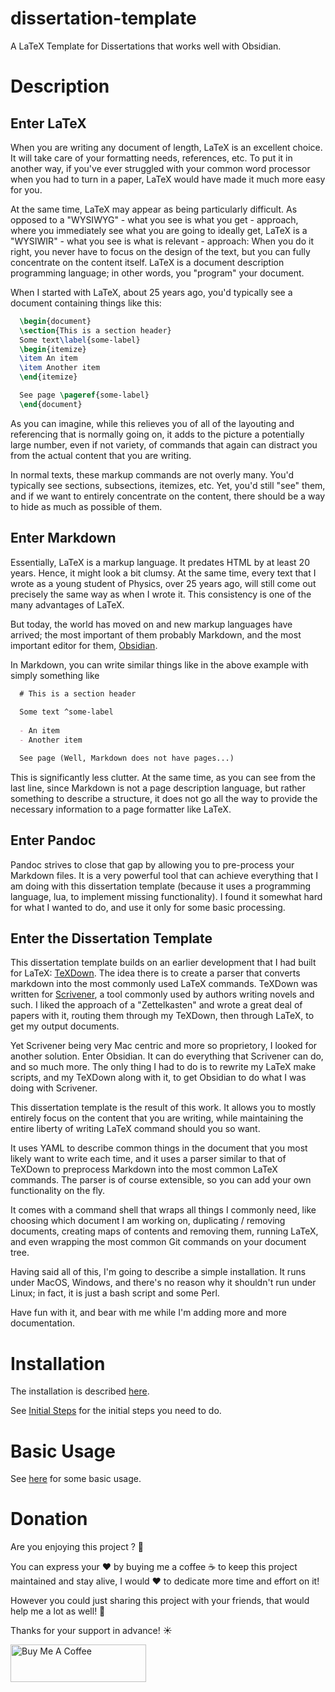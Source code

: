 # dissertation-template

A LaTeX Template for Dissertations that works well with Obsidian.

# Description

## Enter LaTeX

When you are writing any document of length, LaTeX is an excellent choice. It will take care of your formatting needs, references, etc. To put it in another way, if you've ever struggled with your common word processor when you had to turn in a paper, LaTeX would have made it much more easy for you.

At the same time, LaTeX may appear as being particularly difficult. As opposed to a "WYSIWYG" - what you see is what you get - approach, where you immediately see what you are going to ideally get, LaTeX is a "WYSIWIR" - what you see is what is relevant - approach: When you do it right, you never have to focus on the design of the text, but you can fully concentrate on the content itself. LaTeX is a document description programming language; in other words, you "program" your document.

When I started with LaTeX, about 25 years ago, you'd typically see a document containing things like this:

```LaTeX
  \begin{document}
  \section{This is a section header}
  Some text\label{some-label}
  \begin{itemize}
  \item An item
  \item Another item
  \end{itemize}

  See page \pageref{some-label}
  \end{document}
```

As you can imagine, while this relieves you of all of the layouting and referencing that is normally going on, it adds to the picture a potentially large number, even if not variety, of commands that again can distract you from the actual content that you are writing.

In normal texts, these markup commands are not overly many. You'd typically see sections, subsections, itemizes, etc. Yet, you'd still "see" them, and if we want to entirely concentrate on the content, there should be a way to hide as much as possible of them.

## Enter Markdown

Essentially, LaTeX is a markup language. It predates HTML by at least 20 years. Hence, it might look a bit clumsy. At the same time, every text that I wrote as a young student of Physics, over 25 years ago, will still come out precisely the same way as when I wrote it. This consistency is one of the many advantages of LaTeX.

But today, the world has moved on and new markup languages have arrived; the most important of them probably Markdown, and the most important editor for them, [Obsidian](https://obsidian.md).

In Markdown, you can write similar things like in the above example with simply something like

```markdown
  # This is a section header
  
  Some text ^some-label
  
  - An item
  - Another item

  See page (Well, Markdown does not have pages...)
```

This is significantly less clutter. At the same time, as you can see from the last line, since Markdown is not a page description language, but rather something to describe a structure, it does not go all the way to provide the necessary information to a page formatter like LaTeX.

## Enter Pandoc

Pandoc strives to close that gap by allowing you to pre-process your Markdown files. It is a very powerful tool that can achieve everything that I am doing with this dissertation template (because it uses a programming language, lua, to implement missing functionality). I found it somewhat hard for what I wanted to do, and use it only for some basic processing.

## Enter the Dissertation Template

This dissertation template builds on an earlier development that I had built for LaTeX: [TeXDown](https://github.com/mnott/texdown). The idea there is to create a parser that converts markdown into the most commonly used LaTeX commands. TeXDown was written for [Scrivener](https://www.literatureandlatte.com/scrivener/overview), a tool commonly used by authors writing novels and such. I liked the approach of a "Zettelkasten" and wrote a great deal of papers with it, routing them through my TeXDown, then through LaTeX, to get my output documents.

Yet Scrivener being very Mac centric and more so proprietory, I looked for another solution. Enter Obsidian. It can do everything that Scrivener can do, and so much more. The only thing I had to do is to rewrite my LaTeX make scripts, and my TeXDown along with it, to get Obsidian to do what I was doing with Scrivener.

This dissertation template is the result of this work. It allows you to mostly entirely focus on the content that you are writing, while maintaining the entire liberty of writing LaTeX command should you so want.

It uses YAML to describe common things in the document that you most likely want to write each time, and it uses a parser similar to that of TeXDown to preprocess Markdown into the most common LaTeX commands. The parser is of course extensible, so you can add your own functionality on the fly.

It comes with a command shell that wraps all things I commonly need, like choosing which document I am working on, duplicating / removing documents, creating maps of contents and removing them, running LaTeX, and even wrapping the most common Git commands on your document tree.

Having said all of this, I'm going to describe a simple installation. It runs under MacOS, Windows, and there's no reason why it shouldn't run under Linux; in fact, it is just a bash script and some Perl.

Have fun with it, and bear with me while I'm adding more and more documentation.

# Installation

The installation is described [here](Documentation/README.md).

See [Initial Steps](Documentation/Initial%20Steps.md) for the initial steps you need to do.


# Basic Usage

See [here](Documentation/Basic%20Usage.md) for some basic usage.

# Donation

Are you enjoying this project ? 👋

You can express your ❤️ by buying me a coffee ☕️ to keep this project maintained and stay alive, I would ❤️ to dedicate more time and effort on it!

However you could just sharing this project with your friends, that would help me a lot as well! 👊

Thanks for your support in advance! ☀️

<a href="https://www.buymeacoffee.com/mnott" target="_blank"><img src="https://cdn.buymeacoffee.com/buttons/v2/default-blue.png" alt="Buy Me A Coffee" style="height: 60px !important;width: 217px !important;" ></a>



